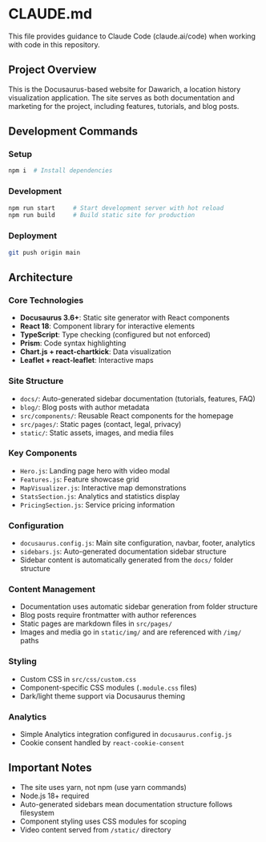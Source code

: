 # CLAUDE.md

This file provides guidance to Claude Code (claude.ai/code) when working with code in this repository.

## Project Overview

This is the Docusaurus-based website for Dawarich, a location history visualization application. The site serves as both documentation and marketing for the project, including features, tutorials, and blog posts.

## Development Commands

### Setup
```bash
npm i  # Install dependencies
```

### Development
```bash
npm run start     # Start development server with hot reload
npm run build     # Build static site for production
```

### Deployment
```bash
git push origin main
```

## Architecture

### Core Technologies
- **Docusaurus 3.6+**: Static site generator with React components
- **React 18**: Component library for interactive elements
- **TypeScript**: Type checking (configured but not enforced)
- **Prism**: Code syntax highlighting
- **Chart.js + react-chartkick**: Data visualization
- **Leaflet + react-leaflet**: Interactive maps

### Site Structure
- `docs/`: Auto-generated sidebar documentation (tutorials, features, FAQ)
- `blog/`: Blog posts with author metadata
- `src/components/`: Reusable React components for the homepage
- `src/pages/`: Static pages (contact, legal, privacy)
- `static/`: Static assets, images, and media files

### Key Components
- `Hero.js`: Landing page hero with video modal
- `Features.js`: Feature showcase grid
- `MapVisualizer.js`: Interactive map demonstrations
- `StatsSection.js`: Analytics and statistics display
- `PricingSection.js`: Service pricing information

### Configuration
- `docusaurus.config.js`: Main site configuration, navbar, footer, analytics
- `sidebars.js`: Auto-generated documentation sidebar structure
- Sidebar content is automatically generated from the `docs/` folder structure

### Content Management
- Documentation uses automatic sidebar generation from folder structure
- Blog posts require frontmatter with author references
- Static pages are markdown files in `src/pages/`
- Images and media go in `static/img/` and are referenced with `/img/` paths

### Styling
- Custom CSS in `src/css/custom.css`
- Component-specific CSS modules (`.module.css` files)
- Dark/light theme support via Docusaurus theming

### Analytics
- Simple Analytics integration configured in `docusaurus.config.js`
- Cookie consent handled by `react-cookie-consent`

## Important Notes
- The site uses yarn, not npm (use yarn commands)
- Node.js 18+ required
- Auto-generated sidebars mean documentation structure follows filesystem
- Component styling uses CSS modules for scoping
- Video content served from `/static/` directory
